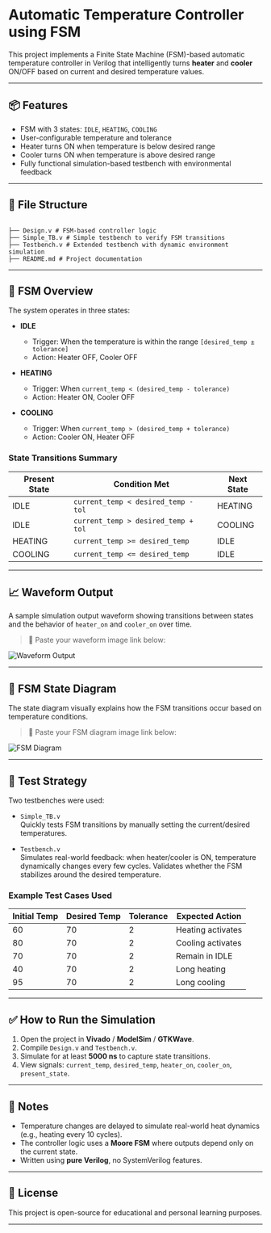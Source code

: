 # Automatic Temperature Controller using FSM

This project implements a Finite State Machine (FSM)-based automatic temperature controller in Verilog that intelligently turns **heater** and **cooler** ON/OFF based on current and desired temperature values.

---

## 📦 Features</summary>

- FSM with 3 states: `IDLE`, `HEATING`, `COOLING`
- User-configurable temperature and tolerance
- Heater turns ON when temperature is below desired range
- Cooler turns ON when temperature is above desired range
- Fully functional simulation-based testbench with environmental feedback


---

## 📂 File Structure
```

├── Design.v # FSM-based controller logic
├── Simple_TB.v # Simple testbench to verify FSM transitions
├── Testbench.v # Extended testbench with dynamic environment simulation
├── README.md # Project documentation

```

---

## 🧠 FSM Overview

The system operates in three states:

- **IDLE**
  - Trigger: When the temperature is within the range `[desired_temp ± tolerance]`
  - Action: Heater OFF, Cooler OFF

- **HEATING**
  - Trigger: When `current_temp < (desired_temp - tolerance)`
  - Action: Heater ON, Cooler OFF

- **COOLING**
  - Trigger: When `current_temp > (desired_temp + tolerance)`
  - Action: Cooler ON, Heater OFF

### State Transitions Summary

| Present State | Condition Met                            | Next State |
|---------------|-------------------------------------------|------------|
| IDLE          | `current_temp < desired_temp - tol`       | HEATING    |
| IDLE          | `current_temp > desired_temp + tol`       | COOLING    |
| HEATING       | `current_temp >= desired_temp`            | IDLE       |
| COOLING       | `current_temp <= desired_temp`            | IDLE       |

---

## 📈 Waveform Output

A sample simulation output waveform showing transitions between states and the behavior of `heater_on` and `cooler_on` over time.

> 📌 Paste your waveform image link below:

![Waveform Output](link_to_waveform_image.png)

---

## 🔁 FSM State Diagram

The state diagram visually explains how the FSM transitions occur based on temperature conditions.

> 📌 Paste your FSM diagram image link below:

![FSM Diagram](link_to_fsm_diagram.png)

---

## 🧪 Test Strategy

Two testbenches were used:

- `Simple_TB.v`  
  Quickly tests FSM transitions by manually setting the current/desired temperatures.

- `Testbench.v`  
  Simulates real-world feedback: when heater/cooler is ON, temperature dynamically changes every few cycles. Validates whether the FSM stabilizes around the desired temperature.

### Example Test Cases Used

| Initial Temp | Desired Temp | Tolerance | Expected Action   |
|--------------|--------------|-----------|--------------------|
| 60           | 70           | 2         | Heating activates  |
| 80           | 70           | 2         | Cooling activates  |
| 70           | 70           | 2         | Remain in IDLE     |
| 40           | 70           | 2         | Long heating       |
| 95           | 70           | 2         | Long cooling       |

---

## ✅ How to Run the Simulation

1. Open the project in **Vivado** / **ModelSim** / **GTKWave**.
2. Compile `Design.v` and `Testbench.v`.
3. Simulate for at least **5000 ns** to capture state transitions.
4. View signals: `current_temp`, `desired_temp`, `heater_on`, `cooler_on`, `present_state`.

---

## 📌 Notes

- Temperature changes are delayed to simulate real-world heat dynamics (e.g., heating every 10 cycles).
- The controller logic uses a **Moore FSM** where outputs depend only on the current state.
- Written using **pure Verilog**, no SystemVerilog features.

---

## 📁 License

This project is open-source for educational and personal learning purposes.

---

